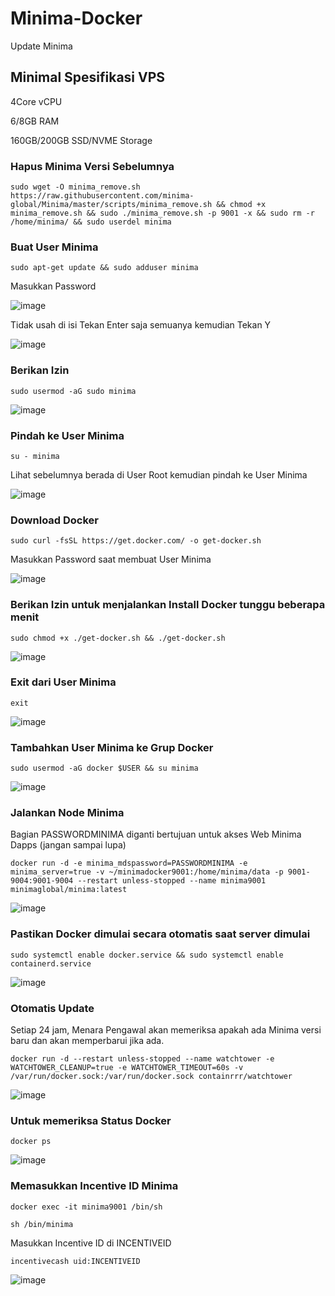 # Minima-Docker
Update Minima

## Minimal Spesifikasi VPS

4Core vCPU

6/8GB RAM

160GB/200GB SSD/NVME Storage

### Hapus Minima Versi Sebelumnya

```
sudo wget -O minima_remove.sh https://raw.githubusercontent.com/minima-global/Minima/master/scripts/minima_remove.sh && chmod +x minima_remove.sh && sudo ./minima_remove.sh -p 9001 -x && sudo rm -r /home/minima/ && sudo userdel minima
```

### Buat User Minima

```
sudo apt-get update && sudo adduser minima
```

Masukkan Password 

![image](https://user-images.githubusercontent.com/91402307/202046123-8c82f36b-bbf7-4aa0-9274-e63d89c34314.png)

Tidak usah di isi Tekan Enter saja semuanya kemudian Tekan Y

![image](https://user-images.githubusercontent.com/91402307/202046334-773b771a-8825-474c-8229-ecb3afeac838.png)

### Berikan Izin 

```
sudo usermod -aG sudo minima
```

![image](https://user-images.githubusercontent.com/91402307/202046487-34e5bfa9-3aa1-4e81-847f-bb71127002be.png)

### Pindah ke User Minima

```
su - minima
```
Lihat sebelumnya berada di  User Root kemudian pindah ke User Minima 

![image](https://user-images.githubusercontent.com/91402307/202046754-ca15d74d-51f5-42b0-93da-d17922a7875a.png)

### Download Docker

```
sudo curl -fsSL https://get.docker.com/ -o get-docker.sh
```

Masukkan Password saat membuat User Minima

![image](https://user-images.githubusercontent.com/91402307/202047148-7232801c-d56d-4625-92b1-15833fd09a58.png)

### Berikan Izin untuk menjalankan Install Docker tunggu beberapa menit

```
sudo chmod +x ./get-docker.sh && ./get-docker.sh
```

![image](https://user-images.githubusercontent.com/91402307/202047455-bc60138d-544c-4cc9-ade7-88dd7bf2d5e5.png)

### Exit dari User Minima

```
exit
```

![image](https://user-images.githubusercontent.com/91402307/202049650-2ab59185-534f-427d-9073-18a6a5d0b250.png)


### Tambahkan User Minima ke Grup Docker

```
sudo usermod -aG docker $USER && su minima
```

![image](https://user-images.githubusercontent.com/91402307/202049748-169b3300-334e-48e7-b6a5-5b0c7c1b417a.png)

### Jalankan Node Minima
Bagian PASSWORDMINIMA diganti bertujuan untuk akses Web Minima Dapps (jangan sampai lupa)

```
docker run -d -e minima_mdspassword=PASSWORDMINIMA -e minima_server=true -v ~/minimadocker9001:/home/minima/data -p 9001-9004:9001-9004 --restart unless-stopped --name minima9001 minimaglobal/minima:latest
```

![image](https://user-images.githubusercontent.com/91402307/202049085-6b1a2376-efa9-4526-9c99-713743ecfcb4.png)

### Pastikan Docker dimulai secara otomatis saat server dimulai

```
sudo systemctl enable docker.service && sudo systemctl enable containerd.service
```

![image](https://user-images.githubusercontent.com/91402307/202049916-456e7b46-ddd2-479a-a6b1-e712b0493a06.png)

### Otomatis Update 

Setiap 24 jam, Menara Pengawal akan memeriksa apakah ada Minima versi baru dan akan memperbarui jika ada.
```
docker run -d --restart unless-stopped --name watchtower -e WATCHTOWER_CLEANUP=true -e WATCHTOWER_TIMEOUT=60s -v /var/run/docker.sock:/var/run/docker.sock containrrr/watchtower
```

![image](https://user-images.githubusercontent.com/91402307/202050392-5a615733-48c8-4530-b872-4a40efcb9eb1.png)

### Untuk memeriksa Status Docker

```
docker ps
```

![image](https://user-images.githubusercontent.com/91402307/202050578-afd745b7-3962-45d0-a172-e82b773fff4b.png)

### Memasukkan Incentive ID Minima

```
docker exec -it minima9001 /bin/sh
```

```
sh /bin/minima
```

Masukkan Incentive ID di INCENTIVEID

```
incentivecash uid:INCENTIVEID
```

![image](https://user-images.githubusercontent.com/91402307/202051417-d3bd8752-d84f-4770-803a-617fc7e39ae0.png)

